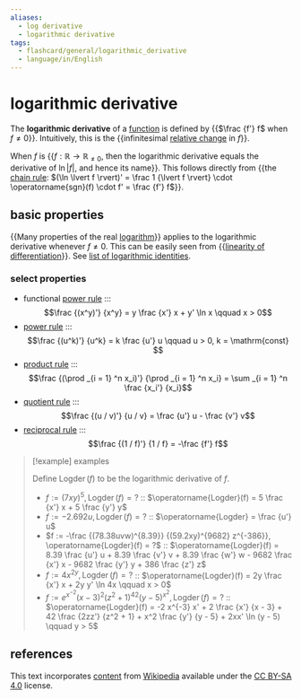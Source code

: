 ```yaml
---
aliases:
  - log derivative
  - logarithmic derivative
tags:
  - flashcard/general/logarithmic_derivative
  - language/in/English
---
```


# logarithmic derivative

The __logarithmic derivative__ of a [function](function%20(mathematics).md) is defined by {{$\frac {f'} f$ when $f \ne 0$}}. Intuitively, this is the {{infinitesimal [relative change](relative%20change.md) in $f$}}. <!--SR:!2024-12-07,239,330!2025-01-04,261,330-->

When $f$ is {{$f: \mathbb{R} \to \mathbb{R}_{\ne 0}$, then the logarithmic derivative equals the derivative of $\ln \lvert f \rvert$, and hence its name}}. This follows directly from {{the [chain rule](chain%20rule.md): $(\ln \lvert f \rvert)' = \frac 1 {\lvert f \rvert} \cdot \operatorname{sgn}(f) \cdot f' = \frac {f'} f$}}. <!--SR:!2024-10-08,176,310!2025-02-21,299,330-->

## basic properties

{{Many properties of the real [logarithm](logarithm.md)}} applies to the logarithmic derivative whenever $f \ne 0$. This can be easily seen from {{[linearity of differentiation](linearity%20of%20differentiation.md)}}. See [list of logarithmic identities](list%20of%20logarithmic%20identities.md). <!--SR:!2025-02-27,304,330!2024-11-26,231,330-->

### select properties

- functional [power rule](power%20rule.md) ::: $$\frac {(x^y)'} {x^y} = y \frac {x'} x + y' \ln x \qquad x > 0$$ <!--SR:!2024-05-15,61,230!2024-09-27,170,310-->
- [power rule](power%20rule.md) ::: $$\frac {(u^k)'} {u^k} = k \frac {u'} u \qquad u > 0, k = \mathrm{const} $$ <!--SR:!2024-09-05,154,310!2024-12-28,256,330-->
- [product rule](product%20rule.md) ::: $$\frac {(\prod _{i = 1} ^n x_i)'} {\prod _{i = 1} ^n x_i} = \sum _{i = 1} ^n \frac {x_i'} {x_i}$$ <!--SR:!2024-12-19,248,330!2024-10-25,205,330-->
- [quotient rule](quotient%20rule.md) ::: $$\frac {(u / v)'} {u / v} = \frac {u'} u - \frac {v'} v$$ <!--SR:!2024-04-30,72,310!2025-01-09,265,330-->
- [reciprocal rule](reciprocal%20rule.md) ::: $$\frac {(1 / f)'} {1 / f} = -\frac {f'} f$$ <!--SR:!2024-09-18,163,310!2024-10-16,184,310-->

> [!example] examples
>
> Define $\operatorname{Logder}(f)$ to be the logarithmic derivative of $f$.
>
> - $f := (7xy)^5, \operatorname{Logder}(f) = ?$ :: $\operatorname{Logder}(f) = 5 \frac {x'} x + 5 \frac {y'} y$ <!--SR:!2024-10-29,209,330-->
> - $f := -2.692u, \operatorname{Logder}(f) = ?$ :: $\operatorname{Logder} = \frac {u'} u$ <!--SR:!2024-09-14,159,310-->
> - $f := -\frac {(78.38uvw)^{8.39}} {(59.2xy)^{9682} z^{-386}}, \operatorname{Logder}(f) = ?$ :: $\operatorname{Logder}(f) = 8.39 \frac {u'} u + 8.39 \frac {v'} v + 8.39 \frac {w'} w - 9682 \frac {x'} x - 9682 \frac {y'} y + 386 \frac {z'} z$ <!--SR:!2024-07-03,106,290-->
> - $f := 4 x^{2y}, \operatorname{Logder}(f) = ?$ :: $\operatorname{Logder}(f) = 2y \frac {x'} x + 2y y' \ln 4x \qquad x > 0$ <!--SR:!2024-05-05,68,270-->
> - $f := e^{x^{-2}} (x - 3)^2 \left(z^2 + 1\right)^{42} (y - 5)^{x^2}, \operatorname{Logder}(f) = ?$ :: $\operatorname{Logder}(f) = -2 x^{-3} x' + 2 \frac {x'} {x - 3} + 42 \frac {2zz'} {z^2 + 1} + x^2 \frac {y'} {y - 5} + 2xx' \ln (y - 5) \qquad y > 5$ <!--SR:!2024-08-08,115,250-->

## references

This text incorporates [content](https://en.wikipedia.org/wiki/logarithmic_derivative) from [Wikipedia](Wikipedia.md) available under the [CC BY-SA 4.0](https://creativecommons.org/licenses/by-sa/4.0/) license.
